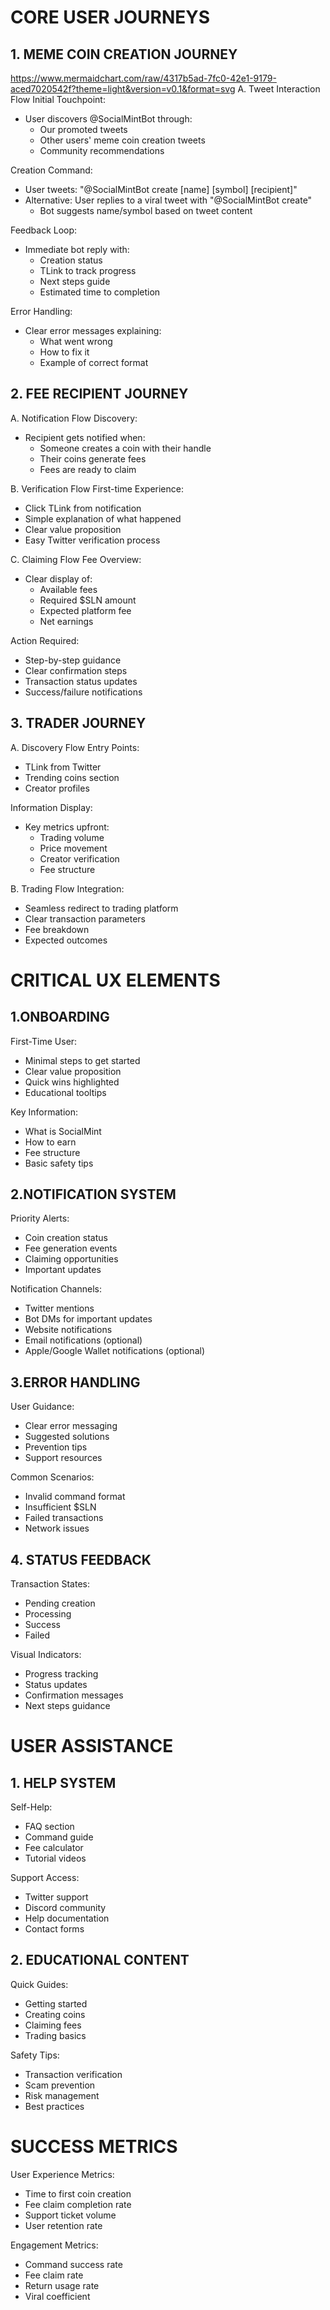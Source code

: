 # CORE USER JOURNEYS
## 1. MEME COIN CREATION JOURNEY
https://www.mermaidchart.com/raw/4317b5ad-7fc0-42e1-9179-aced7020542f?theme=light&version=v0.1&format=svg
A. Tweet Interaction Flow
Initial Touchpoint:
- User discovers @SocialMintBot through:
  * Our promoted tweets
  * Other users' meme coin creation tweets
  * Community recommendations

Creation Command:
- User tweets: "@SocialMintBot create [name] [symbol] [recipient]"
- Alternative: User replies to a viral tweet with "@SocialMintBot create"
  * Bot suggests name/symbol based on tweet content

Feedback Loop:
- Immediate bot reply with:
  * Creation status
  * TLink to track progress
  * Next steps guide
  * Estimated time to completion

Error Handling:
- Clear error messages explaining:
  * What went wrong
  * How to fix it
  * Example of correct format

## 2. FEE RECIPIENT JOURNEY
A. Notification Flow
Discovery:
- Recipient gets notified when:
  * Someone creates a coin with their handle
  * Their coins generate fees
  * Fees are ready to claim

B. Verification Flow
First-time Experience:
- Click TLink from notification
- Simple explanation of what happened
- Clear value proposition
- Easy Twitter verification process

C. Claiming Flow
Fee Overview:
- Clear display of:
  * Available fees
  * Required $SLN amount
  * Expected platform fee
  * Net earnings

Action Required:
- Step-by-step guidance
- Clear confirmation steps
- Transaction status updates
- Success/failure notifications

## 3. TRADER JOURNEY
A. Discovery Flow
Entry Points:
- TLink from Twitter
- Trending coins section
- Creator profiles

Information Display:
- Key metrics upfront:
  * Trading volume
  * Price movement
  * Creator verification
  * Fee structure

B. Trading Flow
Integration:
- Seamless redirect to trading platform
- Clear transaction parameters
- Fee breakdown
- Expected outcomes

# CRITICAL UX ELEMENTS

## 1.ONBOARDING
First-Time User:
- Minimal steps to get started
- Clear value proposition
- Quick wins highlighted
- Educational tooltips

Key Information:
- What is SocialMint
- How to earn
- Fee structure
- Basic safety tips

## 2.NOTIFICATION SYSTEM
Priority Alerts:
- Coin creation status
- Fee generation events
- Claiming opportunities
- Important updates

Notification Channels:
- Twitter mentions
- Bot DMs for important updates
- Website notifications
- Email notifications (optional)
- Apple/Google Wallet notifications (optional)

## 3.ERROR HANDLING

User Guidance:
- Clear error messaging
- Suggested solutions
- Prevention tips
- Support resources

Common Scenarios:
- Invalid command format
- Insufficient $SLN
- Failed transactions
- Network issues

  
## 4. STATUS FEEDBACK
Transaction States:
- Pending creation
- Processing
- Success
- Failed

Visual Indicators:
- Progress tracking
- Status updates
- Confirmation messages
- Next steps guidance


# USER ASSISTANCE

## 1. HELP SYSTEM
Self-Help:
- FAQ section
- Command guide
- Fee calculator
- Tutorial videos

Support Access:
- Twitter support
- Discord community
- Help documentation
- Contact forms

## 2. EDUCATIONAL CONTENT

Quick Guides:
- Getting started
- Creating coins
- Claiming fees
- Trading basics

Safety Tips:
- Transaction verification
- Scam prevention
- Risk management
- Best practices

# SUCCESS METRICS
User Experience Metrics:
- Time to first coin creation
- Fee claim completion rate
- Support ticket volume
- User retention rate

Engagement Metrics:
- Command success rate
- Fee claim rate
- Return usage rate
- Viral coefficient









